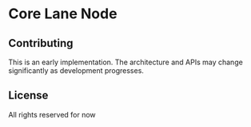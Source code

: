 # Core Lane Node

## Contributing

This is an early implementation. The architecture and APIs may change significantly as development progresses.

## License

All rights reserved for now
